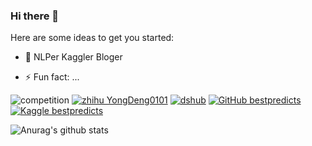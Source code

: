### Hi there 👋

Here are some ideas to get you started:

- 🔭 NLPer Kaggler Bloger 

- ⚡ Fun fact: ...



![competition](https://road-to-kaggle-grandmaster.vercel.app/api/badges/2597628/competition)
[![zhihu YongDeng0101](https://img.shields.io/badge/知乎--_.svg?style=social&logo=zhihu)](https://www.zhihu.com/people/YongDeng0101)
[![dshub](https://img.shields.io/badge/dshub-blue.svg)](https://dshub.cn/) 
[![GitHub bestpredicts](https://img.shields.io/github/followers/bestpredicts?label=follow&style=social)](https://github.com/bestpredicts)
[![Kaggle bestpredicts](https://img.shields.io/badge/Kaggle-blue.svg)](https://www.kaggle.com/bestpredict)



![Anurag's github stats](https://github-readme-stats.vercel.app/api?username=bestpredicts&show_icons=true&theme=radical)
